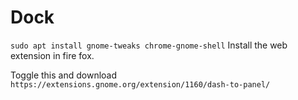 # Dock

```sudo apt install gnome-tweaks chrome-gnome-shell```
Install the web extension in fire fox. 

Toggle this and download ```https://extensions.gnome.org/extension/1160/dash-to-panel/```